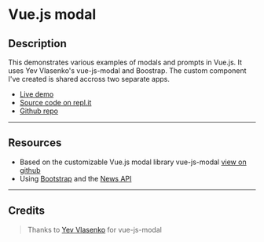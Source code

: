 # Vue.js modal

## Description
This demonstrates various examples of modals and prompts in Vue.js. It uses Yev Vlasenko's vue-js-modal and Boostrap. The custom component I've created is shared accross two separate apps.

+ [Live demo](https://vue-demo-for-vue-js-modal-v10--rjlevy.repl.co/) 
+ [Source code on repl.it](https://repl.it/@rjlevy/Vue-demo-for-vue-js-modal-v10) 
+ [Github repo](https://github.com/rolandjlevy/vue-demo-for-vue-js-modal)

--- 

## Resources
+  Based on the customizable Vue.js modal library vue-js-modal [view on github](https://github.com/euvl/vue-js-modal/blob/master/README.md) 
+ Using [Bootstrap](https://getbootstrap.com) and the [News API](https://newsapi.org/) 

--- 

## Credits
> Thanks to [Yev Vlasenko](https://github.com/euvl) for vue-js-modal
